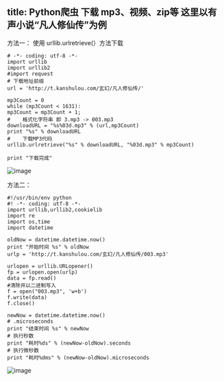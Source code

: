 
title:  Python爬虫 下载 mp3、视频、zip等 这里以有声小说“凡人修仙传”为例
---

方法一：
使用 urllib.urlretrieve(）方法下载
<!--more-->

```
# -*- coding: utf-8 -*-  
import urllib   
import urllib2   
#import request     
# 下载地址前缀  
url = 'http://t.kanshulou.com/玄幻/凡人修仙传/'  

mp3Count = 0  
while (mp3Count < 1631):  
mp3Count = mp3Count + 1;  
#    格式化字符串 即 3.mp3 -> 003.mp3  
downloadURL = "%s%03d.mp3" % (url,mp3Count)  
print "%s" % downloadURL  
#    下载MP3代码  
urllib.urlretrieve("%s" % downloadURL, "%03d.mp3" % mp3Count)  

print "下载完成" 

```

![image](/img/5DB7932B-8382-41BE-877B-0D420CBF63A9.png)

方法二：

```
#!/usr/bin/env python  
#! -*- coding: utf-8 -*-  
import urllib,urllib2,cookielib  
import re  
import os,time  
import datetime  

oldNow = datetime.datetime.now()  
print "开始时间 %s" % oldNow  
urlp = 'http://t.kanshulou.com/玄幻/凡人修仙传/003.mp3'  

urlopen = urllib.URLopener()  
fp = urlopen.open(urlp)  
data = fp.read()  
#清除并以二进制写入  
f = open("003.mp3", 'w+b')  
f.write(data)  
f.close()  

newNow = datetime.datetime.now()  
# .microseconds  
print "结束时间 %s" % newNow  
# 执行秒数  
print "耗时%ds" % (newNow-oldNow).seconds  
# 执行微秒数  
print "耗时%dms" % (newNow-oldNow).microseconds  
```
![image](/img/6DAFBEC9-58AD-4862-86A6-503CA3C27E68.png)

